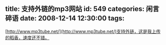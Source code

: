 title: 支持外链的mp3网站
id: 549
categories: 闲言碎语
date: 2008-12-14 12:30:00
tags:
---

[http://www.mp3tube.net/](http://www.mp3tube.net/)支持外链，这是我上传的稻香，速度还不错。
</br>
